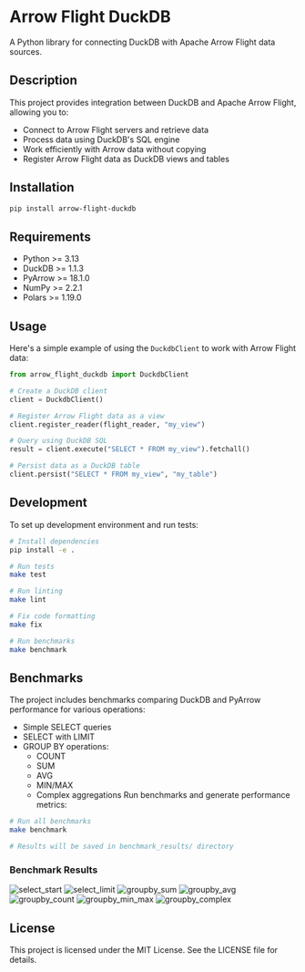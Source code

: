 # Arrow Flight DuckDB

A Python library for connecting DuckDB with Apache Arrow Flight data sources.

## Description

This project provides integration between DuckDB and Apache Arrow Flight, allowing you to:

- Connect to Arrow Flight servers and retrieve data
- Process data using DuckDB's SQL engine
- Work efficiently with Arrow data without copying
- Register Arrow Flight data as DuckDB views and tables

## Installation

```bash
pip install arrow-flight-duckdb
```

## Requirements

- Python >= 3.13
- DuckDB >= 1.1.3
- PyArrow >= 18.1.0
- NumPy >= 2.2.1
- Polars >= 1.19.0

## Usage

Here's a simple example of using the `DuckdbClient` to work with Arrow Flight data:

```python
from arrow_flight_duckdb import DuckdbClient

# Create a DuckDB client
client = DuckdbClient()

# Register Arrow Flight data as a view
client.register_reader(flight_reader, "my_view")

# Query using DuckDB SQL
result = client.execute("SELECT * FROM my_view").fetchall()

# Persist data as a DuckDB table
client.persist("SELECT * FROM my_view", "my_table") 
```

## Development

To set up development environment and run tests:

```bash
# Install dependencies 
pip install -e .

# Run tests
make test

# Run linting
make lint

# Fix code formatting
make fix

# Run benchmarks
make benchmark
```

## Benchmarks

The project includes benchmarks comparing DuckDB and PyArrow performance for various operations:

- Simple SELECT queries
- SELECT with LIMIT
- GROUP BY operations:
  - COUNT
  - SUM
  - AVG
  - MIN/MAX
  - Complex aggregations
Run benchmarks and generate performance metrics:

```bash
# Run all benchmarks
make benchmark

# Results will be saved in benchmark_results/ directory
```

### Benchmark Results
![select_start](images/select_start.jpg)
![select_limit](images/select_start_limit.jpg)
![groupby_sum](images/groupby_sum.jpg)
![groupby_avg](images/groupby_avg.jpg)
![groupby_count](images/groupby_count.jpg)
![groupby_min_max](images/groupby_min_max.jpg)
![groupby_complex](images/groupby_complex.jpg)

## License

This project is licensed under the MIT License. See the LICENSE file for details.
